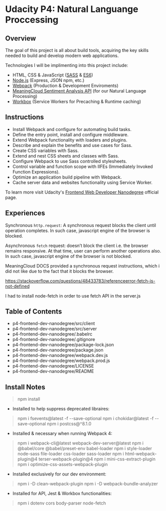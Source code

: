 # Udacity P4: Natural Languange Proccessing

## Overview

The goal of this project is all about build tools, acquiring the key skills needed to build and develop modern web applications.

Technologies I will be implimenting into this project include:
- HTML, CSS & JavaScript ([SASS](https://sass-lang.com/) & [ES6](http://es6-features.org/))
- [Node.js](https://nodejs.org/) (Express, JSON npm, etc.)
- [Webpack](https://webpack.js.org/) (Production & Development Enviroments)
- [MeaningCloud Sentiment Analysis API](https://www.meaningcloud.com/developer/sentiment-analysis) (for our Natural Language Processing)
- [Workbox](https://developers.google.com/web/tools/workbox) (Service Workers for Precaching & Runtime caching)

## Instructions

- Install Webpack and configure for automating build tasks.
- Define the entry point, install and configure middleware.
- Extend Webpack functionality with  loaders and plugins.
- Describe and explain the benefits and use cases for Sass.
- Create CSS variables with Sass.
- Extend and nest CSS sheets and classes with Sass.
- Configure Webpack to use Sass controlled stylesheets.
- Control variable and function scope with IIFEs (Immediately Invoked Function Expressions).
- Optimize an application build pipeline with Webpack.
- Cache server data and websites functionality using Service Worker.

To learn more visit Udacity's [Frontend Web Developer Nanodegree](https://www.udacity.com/course/front-end-web-developer-nanodegree--nd0011) official page.

## Experiences

Synchronous `http.request`: A synchronous request blocks the client until operation completes. In such case, javascript engine of the browser is blocked.

Asynchronous `fetch` request: doesn’t block the client i.e. the browser remains responsive. At that time, user can perform another operations also. In such case, javascript engine of the browser is not blocked.

MeaningCloud DOCS provided a synchronous request instructions, which i did not like due to the fact that it blocks the browser.

https://stackoverflow.com/questions/48433783/referenceerror-fetch-is-not-defined 

I had to install node-fetch in order to use fetch API in the server.js

## Table of Contents

- p4-frontend-dev-nanodegree/src/client
- p4-frontend-dev-nanodegree/src/server
- p4-frontend-dev-nanodegree/.babelrc
- p4-frontend-dev-nanodegree/.gitignore
- p4-frontend-dev-nanodegree/package-lock.json
- p4-frontend-dev-nanodegree/package.json
- p4-frontend-dev-nanodegree/webpack.dev.js
- p4-frontend-dev-nanodegree/webpack.prod.js
- p4-frontend-dev-nanodegree/LICENSE
- p4-frontend-dev-nanodegree/README

## Install Notes

> npm install

* Installed to help suppress deprecated libraires:
> npm i fsevents@latest -f --save-optional
> npm i chokidar@latest -f --save-optional
> npm i postcss@^8.1.0

* Installed & necessary when running Webpack 4:
> npm i webpack-cli@latest webpack-dev-server@latest
> npm i @babel/core @babel/preset-env babel-loader
> npm i style-loader node-sass file-loader css-loader sass-loader
> npm i html-webpack-plugin@4 terser-webpack-plugin@4
> npm i mini-css-extract-plugin
> npm i optimize-css-assets-webpack-plugin

* Installed exclusively for our dev environment:
> npm i -D clean-webpack-plugin
> npm i -D webpack-bundle-analyzer

* Installed for API, Jest & Workbox functionalities:
> npm i dotenv cors body-parser node-fetch